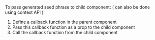 To pass generated seed phrase to child component: ( can also be done using context API )

1. Define a callback function in the parent component
2. Pass this callback function as a prop to the child component
3. Call the callback function from the child component


